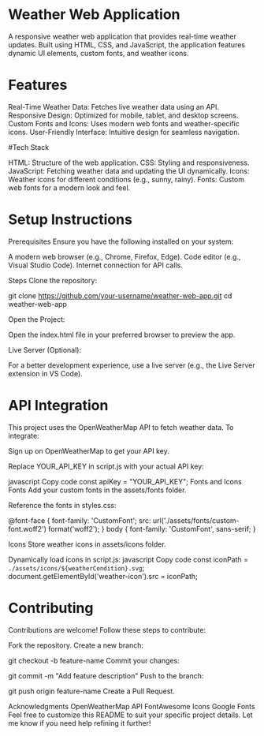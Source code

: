 # Weather Web Application

A responsive weather web application that provides real-time weather updates. Built using HTML, CSS, and JavaScript, the application features dynamic UI elements, custom fonts, and weather icons.

# Features

Real-Time Weather Data: Fetches live weather data using an API.
Responsive Design: Optimized for mobile, tablet, and desktop screens.
Custom Fonts and Icons: Uses modern web fonts and weather-specific icons.
User-Friendly Interface: Intuitive design for seamless navigation.


#Tech Stack

HTML: Structure of the web application.
CSS: Styling and responsiveness.
JavaScript: Fetching weather data and updating the UI dynamically.
Icons: Weather icons for different conditions (e.g., sunny, rainy).
Fonts: Custom web fonts for a modern look and feel.


# Setup Instructions

Prerequisites
Ensure you have the following installed on your system:

A modern web browser (e.g., Chrome, Firefox, Edge).
Code editor (e.g., Visual Studio Code).
Internet connection for API calls.

Steps
Clone the repository:

git clone https://github.com/your-username/weather-web-app.git
cd weather-web-app

Open the Project:

Open the index.html file in your preferred browser to preview the app.

Live Server (Optional):

For a better development experience, use a live server (e.g., the Live Server extension in VS Code).

# API Integration

This project uses the OpenWeatherMap API to fetch weather data. To integrate:

Sign up on OpenWeatherMap to get your API key.

Replace YOUR_API_KEY in script.js with your actual API key:

javascript
Copy code
const apiKey = "YOUR_API_KEY";
Fonts and Icons
Fonts
Add your custom fonts in the assets/fonts folder.

Reference the fonts in styles.css:

@font-face {
    font-family: 'CustomFont';
    src: url('./assets/fonts/custom-font.woff2') format('woff2');
}
body {
    font-family: 'CustomFont', sans-serif;
}

Icons
Store weather icons in assets/icons folder.

Dynamically load icons in script.js:
javascript
Copy code
const iconPath = `./assets/icons/${weatherCondition}.svg`;
document.getElementById('weather-icon').src = iconPath;


# Contributing

Contributions are welcome! Follow these steps to contribute:

Fork the repository.
Create a new branch:

git checkout -b feature-name
Commit your changes:

git commit -m "Add feature description"
Push to the branch:

git push origin feature-name
Create a Pull Request.

Acknowledgments
OpenWeatherMap API
FontAwesome Icons
Google Fonts
Feel free to customize this README to suit your specific project details. Let me know if you need help refining it further!
